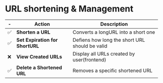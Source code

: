 # URL shortening & Management
|-|Action|Description|
|-|-|-|
| ✅ |**Shorten a URL**|Converts a longURL into a short one|
| ✅ |**Set Expiration for ShortURL**|Defiens how long the short URL should be valid|
|❌|**View Created URLs**|Display all URLs created by user(frontend)|
| ✅ |**Delete a Shortened URL**|Removes a specific shortened URL|